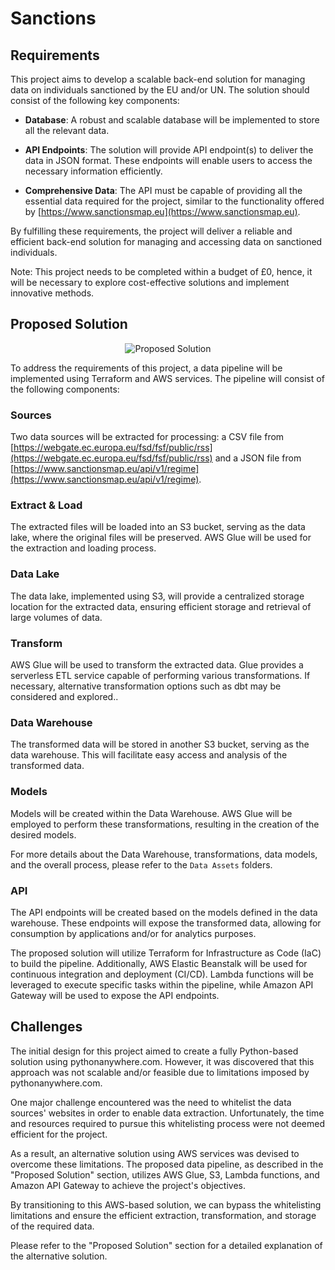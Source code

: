 

  
# Sanctions

  
## Requirements


This project aims to develop a scalable back-end solution for managing data on individuals sanctioned by the EU and/or UN. The solution should consist of the following key components:

- **Database**: A robust and scalable database will be implemented to store all the relevant data.

- **API Endpoints**: The solution will provide API endpoint(s) to deliver the data in JSON format. These endpoints will enable users to access the necessary information efficiently.

- **Comprehensive Data**: The API must be capable of providing all the essential data required for the project, similar to the functionality offered by [https://www.sanctionsmap.eu](https://www.sanctionsmap.eu).

By fulfilling these requirements, the project will deliver a reliable and efficient back-end solution for managing and accessing data on sanctioned individuals.

Note: This project needs to be completed within a budget of £0, hence, it will be necessary to explore cost-effective solutions and implement innovative methods. 


  
## Proposed Solution

<div align="center">
  
![Proposed Solution](https://i.postimg.cc/2yDJp7cZ/database-architect-2-drawio.png)
    
</div>

To address the requirements of this project, a data pipeline will be implemented using Terraform and AWS services. The pipeline will consist of the following components:

### Sources

Two data sources will be extracted for processing: a CSV file from [https://webgate.ec.europa.eu/fsd/fsf/public/rss](https://webgate.ec.europa.eu/fsd/fsf/public/rss) and a JSON file from [https://www.sanctionsmap.eu/api/v1/regime](https://www.sanctionsmap.eu/api/v1/regime).

### Extract & Load

The extracted files will be loaded into an S3 bucket, serving as the data lake, where the original files will be preserved. AWS Glue will be used for the extraction and loading process.

### Data Lake 

The data lake, implemented using S3, will provide a centralized storage location for the extracted data, ensuring efficient storage and retrieval of large volumes of data.

### Transform 

AWS Glue will be used to transform the extracted data. Glue provides a serverless ETL service capable of performing various transformations. If necessary, alternative transformation options such as dbt may be considered and explored..

### Data Warehouse 

The transformed data will be stored in another S3 bucket, serving as the data warehouse. This will facilitate easy access and analysis of the transformed data.

### Models 

Models will be created within the Data Warehouse. AWS Glue will be employed to perform these transformations, resulting in the creation of the desired models. 

For more details about the Data Warehouse, transformations, data models, and the overall process, please refer to the `Data Assets` folders.

### API 

The API endpoints will be created based on the models defined in the data warehouse. These endpoints will expose the transformed data, allowing for consumption by applications and/or for analytics purposes.

The proposed solution will utilize Terraform for Infrastructure as Code (IaC) to build the pipeline. Additionally, AWS Elastic Beanstalk will be used for continuous integration and deployment (CI/CD). Lambda functions will be leveraged to execute specific tasks within the pipeline, while Amazon API Gateway will be used to expose the API endpoints.
 
 

## Challenges

The initial design for this project aimed to create a fully Python-based solution using pythonanywhere.com. However, it was discovered that this approach was not scalable and/or feasible due to limitations imposed by pythonanywhere.com.

One major challenge encountered was the need to whitelist the data sources' websites in order to enable data extraction. Unfortunately, the time and resources required to pursue this whitelisting process were not deemed efficient for the project.

As a result, an alternative solution using AWS services was devised to overcome these limitations. The proposed data pipeline, as described in the "Proposed Solution" section, utilizes AWS Glue, S3, Lambda functions, and Amazon API Gateway to achieve the project's objectives.

By transitioning to this AWS-based solution, we can bypass the whitelisting limitations and ensure the efficient extraction, transformation, and storage of the required data.

Please refer to the "Proposed Solution" section for a detailed explanation of the alternative solution.
